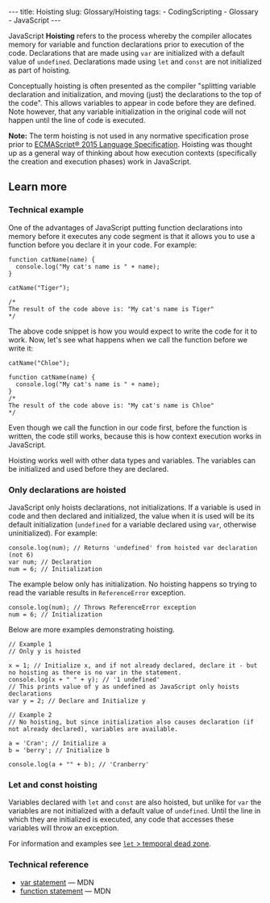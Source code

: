 --- title: Hoisting slug: Glossary/Hoisting tags: - CodingScripting - Glossary - JavaScript ---

JavaScript **Hoisting** refers to the process whereby the compiler allocates memory for variable and function declarations prior to execution of the code. Declarations that are made using `var` are initialized with a default value of `undefined`. Declarations made using `let` and `const` are not initialized as part of hoisting.

Conceptually hoisting is often presented as the compiler "splitting variable declaration and initialization, and moving (just) the declarations to the top of the code". This allows variables to appear in code before they are defined. Note however, that any variable initialization in the original code will not happen until the line of code is executed.

**Note:** The term hoisting is not used in any normative specification prose prior to [ECMAScript® 2015 Language Specification](https://www.ecma-international.org/ecma-262/6.0/index.html). Hoisting was thought up as a general way of thinking about how execution contexts (specifically the creation and execution phases) work in JavaScript.

Learn more
----------

### Technical example

One of the advantages of JavaScript putting function declarations into memory before it executes any code segment is that it allows you to use a function before you declare it in your code. For example:

    function catName(name) {
      console.log("My cat's name is " + name);
    }

    catName("Tiger");

    /*
    The result of the code above is: "My cat's name is Tiger"
    */

The above code snippet is how you would expect to write the code for it to work. Now, let's see what happens when we call the function before we write it:

    catName("Chloe");

    function catName(name) {
      console.log("My cat's name is " + name);
    }
    /*
    The result of the code above is: "My cat's name is Chloe"
    */

Even though we call the function in our code first, before the function is written, the code still works, because this is how context execution works in JavaScript.

Hoisting works well with other data types and variables. The variables can be initialized and used before they are declared.

### Only declarations are hoisted

JavaScript only hoists declarations, not initializations. If a variable is used in code and then declared and initialized, the value when it is used will be its default initialization (`undefined` for a variable declared using `var`, otherwise uninitialized). For example:

    console.log(num); // Returns 'undefined' from hoisted var declaration (not 6)
    var num; // Declaration
    num = 6; // Initialization

The example below only has initialization. No hoisting happens so trying to read the variable results in `ReferenceError` exception.

    console.log(num); // Throws ReferenceError exception
    num = 6; // Initialization

Below are more examples demonstrating hoisting.

    // Example 1
    // Only y is hoisted

    x = 1; // Initialize x, and if not already declared, declare it - but no hoisting as there is no var in the statement.
    console.log(x + " " + y); // '1 undefined'
    // This prints value of y as undefined as JavaScript only hoists declarations
    var y = 2; // Declare and Initialize y

    // Example 2
    // No hoisting, but since initialization also causes declaration (if not already declared), variables are available.

    a = 'Cran'; // Initialize a
    b = 'berry'; // Initialize b

    console.log(a + "" + b); // 'Cranberry'

### Let and const hoisting

Variables declared with `let` and `const` are also hoisted, but unlike for `var` the variables are not initialized with a default value of `undefined`. Until the line in which they are initialized is executed, any code that accesses these variables will throw an exception.

For information and examples see [`let` &gt; temporal dead zone](/en-US/docs/Web/JavaScript/Reference/Statements/let#temporal_dead_zone_tdz).

### Technical reference

-   [var statement](/en-US/docs/Web/JavaScript/Reference/Statements/var) — MDN
-   [function statement](/en-US/docs/Web/JavaScript/Reference/Statements/function) — MDN
